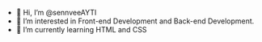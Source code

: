 - 👋 Hi, I’m @sennveeAYTI
- 👀 I’m interested in Front-end Development and Back-end Development.
- 🌱 I’m currently learning HTML and CSS


<!---
sennveeAYTI/sennveeAYTI is a ✨ special ✨ repository because its `README.md` (this file) appears on your GitHub profile.
You can click the Preview link to take a look at your changes.
--->
